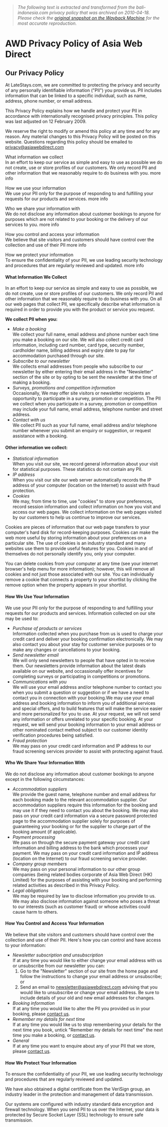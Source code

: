 > *The following text is extracted and transformed from the bali-indonesia.com privacy policy that was archived on 2010-04-18. Please check the [original snapshot on the Wayback Machine](https://web.archive.org/web/20100418004114id_/http%3A//www.asiawebdirect.com/privacy.htm) for the most accurate reproduction.*

# AWD Privacy Policy of Asia Web Direct

## Our Privacy Policy

At LateStays.com, we are committed to protecting the privacy and security of any personally identifiable information ("PII") you provide us. PII includes information that can be linked to a specific individual, such as name, address, phone number, or email address.

This Privacy Policy explains how we handle and protect your PII in accordance with internationally recognised privacy principles. This policy was last adjusted on 12 February 2009. 

We reserve the right to modify or amend this policy at any time and for any reason. Any material changes to this Privacy Policy will be posted on this website. Questions regarding this policy should be emailed to [privacy@asiawebdirect.com](mailto:privacy@asiawebdirect.com?subject=\[privacy%20policy\])

What information we collect   
In an effort to keep our service as simple and easy to use as possible we do not create, use or store profiles of our customers. We only record PII and other information that we reasonably require to do business with you. more info

How we use your information   
We use your PII only for the purpose of responding to and fulfilling your requests for our products and services. more info

Who we share your information with   
We do not disclose any information about customer bookings to anyone for purposes which are not related to your booking or the delivery of our services to you. more info

How you control and access your information  
We believe that site visitors and customers should have control over the collection and use of their PII more info

How we protect your information   
To ensure the confidentiality of your PII, we use leading security technology and procedures that are regularly reviewed and updated. more info

#### What Information We Collect

In an effort to keep our service as simple and easy to use as possible, we do not create, use or store profiles of our customers. We only record PII and other information that we reasonably require to do business with you. On all our web pages that collect PII, we specifically describe what information is required in order to provide you with the product or service you request. 

**We collect PII when you:**

  * _Make a booking_  
We collect your full name, email address and phone number each time you make a booking on our site. We will also collect credit card information, including card number, card type, security number, cardholder name, billing address and expiry date to pay for accommodation purchased through our site. 
  * _Subscribe to our newsletter_  
We collects email addresses from people who subscribe to our newsletter by either entering their email address in the "Newsletter" section of the site or by opting to be sent the newsletter at the time of making a booking. 
  * _Surveys, promotions and competition information_  
Occasionally, We may offer site visitors or newsletter recipients an opportunity to participate in a survey, promotion or competition. The PII we collect when you participate in a survey, promotion or competition may include your full name, email address, telephone number and street address. 
  * _Contact with us_  
We collect PII such as your full name, email address and/or telephone number whenever you submit an enquiry or suggestion, or request assistance with a booking. 



#### Other information we collect:

  * _Statistical information_  
When you visit our site, we record general information about your visit for statistical purposes. These statistics do not contain any PII. 
  * _IP address_  
When you visit our site our web server automatically records the IP address of your computer (location on the Internet) to assist with fraud protection. 
  * _Cookies_  
We may, from time to time, use "cookies" to store your preferences, record session information and collect information on how you visit and access our web pages. We collect information on the web pages visited by our customers to help us continue to improve our services. 

Cookies are pieces of information that our web page transfers to your computer's hard disk for record-keeping purposes. Cookies can make the web more useful by storing information about your preferences on a particular site. The use of cookies is an industry standard and many websites use them to provide useful features for you. Cookies in and of themselves do not personally identify you, only your computer.

You can delete cookies from your computer at any time (see your internet browser's help menu for more information); however, this will remove all cookies and not just those associated with our site. You can individually remove a cookie that connects a property to your shortlist by clicking the remove option when the property appears in your shortlist. 




#### How We Use Your Information

We use your PII only for the purpose of responding to and fulfilling your requests for our products and services. Information collected on our site may be used to:

  * _Purchase of products or services_  
Information collected when you purchase from us is used to charge your credit card and deliver your booking confirmation electronically. We may also contact you about your stay for customer service purposes or to make any changes or cancellations to your booking. 
  * _Send newsletter email_  
We will only send newsletters to people that have opted in to receive them. Our newsletters provide information about the latest deals available on our website, and occassionally offer incentives for completing surveys or participating in competitions or promotions. 
  * _Communications with you_  
We will use your email address and/or telephone number to contact you when you submit a question or suggestion or if we have a need to contact you in connection with your booking.We may use your email address and booking information to inform you of additional services and special offers, and to build features that will make the service easier and more personalized for you to use. At your request, we will not send any information or offers unrelated to your specific booking. At your request, we will send your booking information to your email address or other nominated contact method subject to our customer identity verification procedures being satisfied. 
  * _Fraud protection_  
We may pass on your credit card information and IP address to our fraud screening services provider to assist with protecting against fraud. 



#### Who We Share Your Information With

We do not disclose any information about customer bookings to anyone except in the following circumstances:

  * _Accommodation suppliers_  
We provide the guest name, telephone number and email address for each booking made to the relevant accommodation supplier. Our accommodation suppliers require this information for the booking and may use it if they need to contact you about the booking. We may also pass on your credit card information via a secure password protected page to the accommodation supplier solely for purposes of guaranteeing your booking or for the supplier to charge part of the booking amount (if applicable). 
  * _Payment processing_  
We pass on through the secure payment gateway your credit card information and billing address to the bank which processes your payment. We may pass on your credit card information and IP address (location on the Internet) to our fraud screening service provider. 
  * _Company group members_  
We may pass on your personal information to our other group companies (being related bodies corporate of Asia Web Direct (HK) Limited) for the purposes of assisting with your booking and performing related activities as described in this Privacy Policy. 
  * _Legal obligations_  
We may be required by law to disclose information you provide to us. We may also disclose information against someone who poses a threat to our interests (such as customer fraud) or whose activities could cause harm to others. 



#### How You Control and Access Your Information

We believe that site visitors and customers should have control over the collection and use of their PII. Here's how you can control and have access to your information:

  * _Newsletter subscription and unsubscription_  
If at any time you would like to either change your email address with us or unsubscribe from our newsletter you can: 
    1. Go to the "Newsletter" section of our site from the home page and follow the instructions to change your email address or unsubscribe; or 
    2. Send an email to [newsletter@asiawebdirect.com](mailto:newsletter@asiawebdirect.com?subject=\[newsletter%20subscription%20changes\]) advising that you would like to unsubscribe or change your email address. Be sure to include details of your old and new email addresses for changes. 
  * _Booking information_  
If at any time you would like to alter the PII you provided us in your booking, please [contact us](http://www.asiawebdirect.com/customer/enquiry/?page=LateStays.com). 
  * _Remember my details for next time_  
If at any time you would like us to stop remembering your details for the next time you book, untick "Remember my details for next time" the next time you make a booking, or [contact us](http://www.asiawebdirect.com/customer/enquiry/?page=LateStays.com). 
  * _General_  
If at any time you want to enquire about any of your PII that we store, please [contact us](http://www.asiawebdirect.com/customer/enquiry/?page=LateStays.com). 



#### How We Protect Your Information

To ensure the confidentiality of your PII, we use leading security technology and procedures that are regularly reviewed and updated. 

We have also obtained a digital certificate from the VeriSign group, an industry leader in the protection and management of data transmission.

Our systems are configured with industry standard data encryption and firewall technology. When you send PII to us over the Internet, your data is protected by Secure Socket Layer (SSL) technology to ensure safe transmission. 
